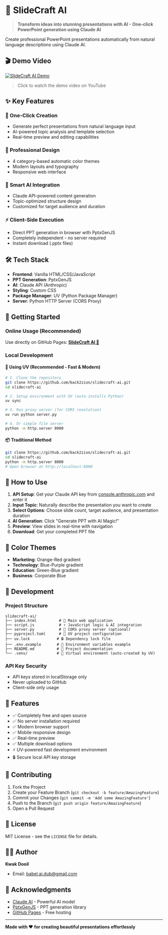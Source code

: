 # 🚀 SlideCraft AI

> **Transform ideas into stunning presentations with AI - One-click PowerPoint generation using Claude AI**

Create professional PowerPoint presentations automatically from natural language descriptions using Claude AI.

## 🎬 Demo Video
[![SlideCraft AI Demo](https://img.youtube.com/vi/pBW2L7jmffw/0.jpg)](https://youtu.be/pBW2L7jmffw?si=BnozBR-e7pAHQjBK)
> Click to watch the demo video on YouTube

## ✨ Key Features

### 🎯 One-Click Creation
- Generate perfect presentations from natural language input
- AI-powered topic analysis and template selection  
- Real-time preview and editing capabilities

### 🎨 Professional Design
- 4 category-based automatic color themes
- Modern layouts and typography
- Responsive web interface

### 🤖 Smart AI Integration
- Claude API-powered content generation
- Topic-optimized structure design
- Customized for target audience and duration

### ⚡ Client-Side Execution
- Direct PPT generation in browser with PptxGenJS
- Completely independent - no server required
- Instant download (.pptx files)

## 🛠️ Tech Stack

- **Frontend**: Vanilla HTML/CSS/JavaScript
- **PPT Generation**: PptxGenJS
- **AI**: Claude API (Anthropic)
- **Styling**: Custom CSS
- **Package Manager**: UV (Python Package Manager)
- **Server**: Python HTTP Server (CORS Proxy)

## 🚀 Getting Started

### Online Usage (Recommended)
Use directly on GitHub Pages: **[SlideCraft AI 🔗](https://back2zion.github.io/slidecraft-ai/)**

### Local Development

#### 🚀 Using UV (Recommended - Fast & Modern)
```bash
# 1. Clone the repository
git clone https://github.com/back2zion/slidecraft-ai.git
cd slidecraft-ai

# 2. Setup environment with UV (auto-installs Python)
uv sync

# 3. Run proxy server (for CORS resolution)
uv run python server.py

# 4. Or simple file server
python -m http.server 8000
```

#### 📦 Traditional Method
```bash
git clone https://github.com/back2zion/slidecraft-ai.git
cd slidecraft-ai
python -m http.server 8000
# Open browser at http://localhost:8000
```

## 📝 How to Use

1. **API Setup**: Get your Claude API key from [console.anthropic.com](https://console.anthropic.com/) and enter it
2. **Input Topic**: Naturally describe the presentation you want to create
3. **Select Options**: Choose slide count, target audience, and presentation duration
4. **AI Generation**: Click "Generate PPT with AI Magic!"
5. **Preview**: View slides in real-time with navigation
6. **Download**: Get your completed PPT file

## 🎨 Color Themes

- **Marketing**: Orange-Red gradient
- **Technology**: Blue-Purple gradient  
- **Education**: Green-Blue gradient
- **Business**: Corporate Blue

## 🔧 Development

### Project Structure
```
slidecraft-ai/
├── index.html          # 🎨 Main web application
├── script.js           # ⚡ JavaScript logic & AI integration
├── server.py           # 🔧 CORS proxy server (optional)
├── pyproject.toml      # 🚀 UV project configuration
├── uv.lock            # 🔒 Dependency lock file
├── .env.example       # 🔑 Environment variables example
├── README.md          # 📖 Project documentation
└── .venv/             # 🐍 Virtual environment (auto-created by UV)
```

### API Key Security
- API keys stored in localStorage only
- Never uploaded to GitHub
- Client-side only usage

## 🌟 Features

- ✅ Completely free and open source
- ✅ No server installation required
- ✅ Modern browser support
- ✅ Mobile responsive design
- ✅ Real-time preview
- ✅ Multiple download options
- ⚡ UV-powered fast development environment
- 🔒 Secure local API key storage

## 🤝 Contributing

1. Fork the Project
2. Create your Feature Branch (`git checkout -b feature/AmazingFeature`)
3. Commit your Changes (`git commit -m 'Add some AmazingFeature'`)
4. Push to the Branch (`git push origin feature/AmazingFeature`)
5. Open a Pull Request

## 📄 License

MIT License - see the `LICENSE` file for details.

## 👨‍💻 Author

**Kwak Dooil**
- Email: [babel.ai.dub@gmail.com](mailto:babel.ai.dub@gmail.com)

## 🙏 Acknowledgments

- [Claude AI](https://claude.ai) - Powerful AI model
- [PptxGenJS](https://gitbrent.github.io/PptxGenJS/) - PPT generation library
- [GitHub Pages](https://pages.github.com/) - Free hosting

---

**Made with ❤️ for creating beautiful presentations effortlessly**